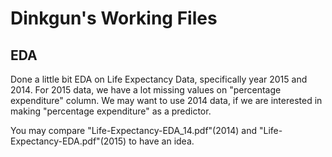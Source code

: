 # Dinkgun's Working Files

## EDA
Done a little bit EDA on Life Expectancy Data, specifically year 2015 and 2014. For 2015 data, we have a lot missing values on "percentage expenditure" column. We may want to use 2014 data, if we are interested in making "percentage expenditure" as a predictor. 

You may compare "Life-Expectancy-EDA_14.pdf"(2014) and "Life-Expectancy-EDA.pdf"(2015) to have an idea.
